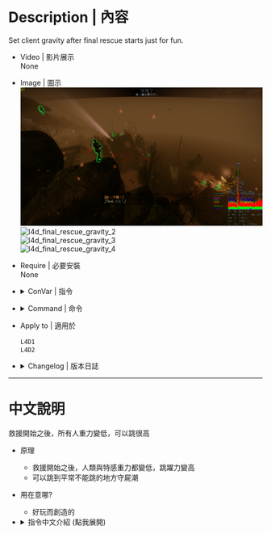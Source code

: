 # Description | 內容
Set client gravity after final rescue starts just for fun.

* Video | 影片展示
<br/>None

* Image | 圖示
    <br/>![l4d_final_rescue_gravity_1](image/l4d_final_rescue_gravity_1.jpg)
    <br/>![l4d_final_rescue_gravity_2](image/l4d_final_rescue_gravity_2.gif)
    <br/>![l4d_final_rescue_gravity_3](image/l4d_final_rescue_gravity_3.gif)
    <br/>![l4d_final_rescue_gravity_4](image/l4d_final_rescue_gravity_4.gif)

* Require | 必要安裝
<br/>None

* <details><summary>ConVar | 指令</summary>

    * cfg\sourcemod\l4d_final_rescue_gravity.cfg
        ```php
        // 0=Plugin off, 1=Plugin on.
        l4d_final_rescue_gravity_allow "1"

        // Turn on the plugin in these game modes, separate by commas (no spaces). (Empty = all).
        l4d_final_rescue_gravity_modes ""

        // Turn off the plugin in these game modes, separate by commas (no spaces). (Empty = none).
        l4d_final_rescue_gravity_modes_off ""

        // Turn on the plugin in these game modes. 0=All, 1=Coop, 2=Survival, 4=Versus, 8=Scavenge. Add numbers together.
        l4d_final_rescue_gravity_modes_tog "0"

        // Turn off the plugin in these maps, separate by commas (no spaces). (Empty = none).
        l4d_final_rescue_gravity_map_off "c5m5_bridge;c13m4_cutthroatcreek"

        // Set Gravity value. (1.0=Normal, >1.0=High, <1.0=Low)
        l4d_final_rescue_gravity_value "0.25"

        // 為1時，change all clients' gravity to normal when finale vehicle is coming.
        l4d_final_rescue_gravity_escape_ready_off "1"

        // (L4D2)Which zombie class can also obtain the gravity, 0=None, 1=Smoker, =Boomer, 4=Hunter, 8=Spitter, 16=Jockey, 32=Charger, 64=Tank. Add numbers together.
        l4d_final_rescue_gravity_infected_class "127"

        // (L4D1)Which zombie class can also obtain the gravity, 0=None, 1=Smoker, 2=Boomer, 4=Hunter, 8=Tank. Add numbers together.
        l4d_final_rescue_gravity_infected_class "15"

        // Interval (in sec.) to set gravity for client
        l4d_final_rescue_gravity_interval "2"
        ```
</details>

* <details><summary>Command | 命令</summary>

    None
</details>

* Apply to | 適用於
    ```
    L4D1
    L4D2
    ```

* <details><summary>Changelog | 版本日誌</summary>

    * v1.7 (2023-7-27)
        * Fix warnings when compiling on SourceMod 1.11.

    * v1.6 (2022-8-12)
        * Add finale_start, finale_radio_start, gauntlet_finale_start events

    * v1.5 (2022-2-1)
        * fix spectator gravity issue

    * v1.4 (2021-1-23)
        * fix "PostSpawnActivate"

    * v1.3 (2020-11-16)
        * replace event "finale_escape_start" with  event "finale_vehicle_ready"

    * v1.2 (2020-7-30)
        * add convar "l4d_final_rescue_gravity_interval"

    * v1.1 (2020-7-25)
        * improve code

    * v1.0 (2020-7-20)
        * Initial release
</details>

- - - -
# 中文說明
救援開始之後，所有人重力變低，可以跳很高

* 原理
    * 救援開始之後，人類與特感重力都變低，跳躍力變高
    * 可以跳到平常不能跳的地方守屍潮

* 用在意哪?
    * 好玩而創造的

* <details><summary>指令中文介紹 (點我展開)</summary>

    * cfg\sourcemod\l4d_final_rescue_gravity.cfg
        ```php
        // 0=關閉插件, 1=啟動插件.
        l4d_final_rescue_gravity_allow "1"

        // 什麼模式下啟動此插件, 逗號區隔 (無空白). (留白 = 所有模式)
        l4d_final_rescue_gravity_modes ""

        // 什麼模式下關閉此插件, 逗號區隔 (無空白). (留白 = 無)
        l4d_final_rescue_gravity_modes_off ""

        // 什麼模式下啟動此插件. 0=所有模式, 1=戰役, 2=生存, 4=對抗, 8=清道夫. 請將數字相加起來
        l4d_final_rescue_gravity_modes_tog "0"

        // 在這些地圖上關閉插件，逗號區隔 (無空白). (留白=無).
        l4d_final_rescue_gravity_map_off "c5m5_bridge;c13m4_cutthroatcreek"

        // 設定重力值. (1.0=正常, >1.0=超重力, <1.0=低重力)
        l4d_final_rescue_gravity_value "0.25"

        // 為1時，當救援載具來臨時，所有玩家重力回復正常
        l4d_final_rescue_gravity_escape_ready_off "1"

        // (L4D2) 那些特感能獲得重力, 0=無, 1=Smoker, =Boomer, 4=Hunter, 8=Spitter, 16=Jockey, 32=Charger, 64=Tank. 將數字相加起來
        l4d_final_rescue_gravity_infected_class "127"

        // (L4D1) 那些特感能獲得重力, 0=無, 1=Smoker, 2=Boomer, 4=Hunter, 8=Tank. 將數字相加起來
        l4d_final_rescue_gravity_infected_class "15"

        // 每兩秒檢查玩家的重力值狀態
        l4d_final_rescue_gravity_interval "2"
        ```
</details>



